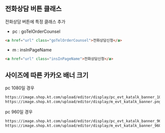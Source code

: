  
## 전화상담 버튼 클래스

전화상담 버튼에 특정 클래스 추가

- pc : goTelOrderCounsel

```html
<a href="url" class="goTelOrderCounsel">전화상담신청</a>
```

- m : insInPageName

```html
<a href="url" class="insInPageName">전화상담신청</a>
```

## 사이즈에 따른 카카오 배너 크기

pc 1080일 경우
```html
https://image.shop.kt.com/upload/editor/display/pc_evt_katalk_banner_1080.png
https://image.shop.kt.com/upload/editor/display/m_evt_katalk_banner.png
```
pc 960일 경우
```html
https://image.shop.kt.com/upload/editor/display/pc_evt_katalk_banner_960.png
https://image.shop.kt.com/upload/editor/display/m_evt_katalk_banner_960.p
```

 
